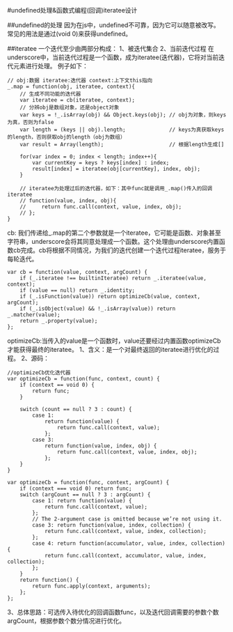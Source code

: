 #undefined处理&函数式编程(回调)iteratee设计

##undefined的处理
因为在js中，undefined不可靠，因为它可以随意被改写。
常见的用法是通过(void 0)来获得undefined。

##iteratee
一个迭代至少由两部分构成：
1、被迭代集合
2、当前迭代过程
在underscore中，当前迭代过程是一个函数，成为iteratee(迭代器)，它将对当前迭代元素进行处理。
例子如下：

    // obj:数据 iteratee:迭代器 context:上下文this指向
    _.map = function(obj, iteratee, context){
        // 生成不同功能的迭代器
        var iteratee = cb(iteratee, context);
        // 分辨obj是数组对象，还是object对象
        var keys = !_.isArray(obj) && Object.keys(obj); // obj为对象，则keys为真，否则为false
        var length = (keys || obj).length;              // keys为真获取keys的length，否则获取obj的length（obj为数组）
        var result = Array(length);                     // 根据length生成[]

        for(var index = 0; index < length; index++){
            var currentKey = keys ? keys[index] : index;
            result[index] = iteratee(obj[currentKey], index, obj);
        }

        // iteratee为处理过后的迭代器，如下：其中func就是调用_.map()传入的回调iteratee
        // function(value, index, obj){
        //     return func.call(context, value, index, obj);
        // };
    }

cb: 我们传递给_.map的第二个参数就是一个iteratee，它可能是函数、对象甚至字符串，underscore会将其同意处理成一个函数。这个处理由underscore内置函数cb完成。cb将根据不同情况，为我们的迭代创建一个迭代过程iteratee，服务于每轮迭代。

    var cb = function(value, context, argCount) {
        if (_.iteratee !== builtinIteratee) return _.iteratee(value, context);
        if (value == null) return _.identity;
        if (_.isFunction(value)) return optimizeCb(value, context, argCount);
        if (_.isObject(value) && !_.isArray(value)) return _.matcher(value);
        return _.property(value);
    };

optimizeCb:当传入的value是一个函数时，value还要经过内置函数optimizeCb才能获得最终的iteratee。
1、含义：是一个对最终返回的iteratee进行优化的过程。
2、源码：
    
    //optimizeCb优化迭代器
    var optimizeCb = function(func, context, count) {
        if (context == void 0) {
            return func;
        }

        switch (count == null ? 3 : count) {
            case 1:
                return function(value) {
                    return func.call(context, value);
                };
            case 3:
                return function(value, index, obj) {
                    return func.call(context, value, index, obj);
                };
        }
    }

    var optimizeCb = function(func, context, argCount) {
        if (context === void 0) return func;
        switch (argCount == null ? 3 : argCount) {
            case 1: return function(value) {
                return func.call(context, value);
            };
            // The 2-argument case is omitted because we’re not using it.
            case 3: return function(value, index, collection) {
                return func.call(context, value, index, collection);
            };
            case 4: return function(accumulator, value, index, collection) {
                return func.call(context, accumulator, value, index, collection);
            };
        }
        return function() {
            return func.apply(context, arguments);
        };
    };
3、总体思路：可选传入待优化的回调函数func，以及迭代回调需要的参数个数argCount，根据参数个数分情况进行优化。
